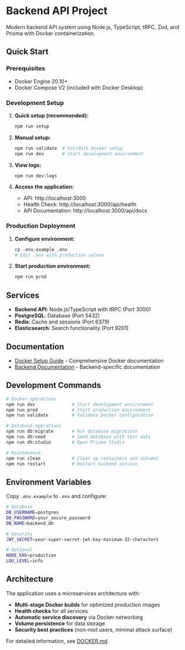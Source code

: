 # Backend API Project

Modern backend API system using Node.js, TypeScript, tRPC, Zod, and Prisma with Docker containerization.

## Quick Start

### Prerequisites
- Docker Engine 20.10+
- Docker Compose V2 (included with Docker Desktop)

### Development Setup

1. **Quick setup (recommended):**
   ```bash
   npm run setup
   ```

2. **Manual setup:**
   ```bash
   npm run validate  # Validate Docker setup
   npm run dev       # Start development environment
   ```

3. **View logs:**
   ```bash
   npm run dev:logs
   ```

4. **Access the application:**
   - API: http://localhost:3000
   - Health Check: http://localhost:3000/api/health
   - API Documentation: http://localhost:3000/api/docs

### Production Deployment

1. **Configure environment:**
   ```bash
   cp .env.example .env
   # Edit .env with production values
   ```

2. **Start production environment:**
   ```bash
   npm run prod
   ```

## Services

- **Backend API**: Node.js/TypeScript with tRPC (Port 3000)
- **PostgreSQL**: Database (Port 5432)
- **Redis**: Cache and sessions (Port 6379)
- **Elasticsearch**: Search functionality (Port 9201)

## Documentation

- [Docker Setup Guide](DOCKER.md) - Comprehensive Docker documentation
- [Backend Documentation](backend/README.md) - Backend-specific documentation

## Development Commands

```bash
# Docker operations
npm run dev              # Start development environment
npm run prod             # Start production environment
npm run validate         # Validate Docker configuration

# Database operations
npm run db:migrate       # Run database migrations
npm run db:seed          # Seed database with test data
npm run db:studio        # Open Prisma Studio

# Maintenance
npm run clean            # Clean up containers and volumes
npm run restart          # Restart backend service
```

## Environment Variables

Copy `.env.example` to `.env` and configure:

```bash
# Database
DB_USERNAME=postgres
DB_PASSWORD=your_secure_password
DB_NAME=backend_db

# Security
JWT_SECRET=your-super-secret-jwt-key-minimum-32-characters

# Optional
NODE_ENV=production
LOG_LEVEL=info
```

## Architecture

The application uses a microservices architecture with:

- **Multi-stage Docker builds** for optimized production images
- **Health checks** for all services
- **Automatic service discovery** via Docker networking
- **Volume persistence** for data storage
- **Security best practices** (non-root users, minimal attack surface)

For detailed information, see [DOCKER.md](DOCKER.md).
